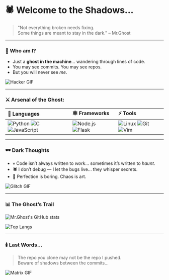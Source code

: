 # 🕷️ Welcome to the Shadows...

> "Not everything broken needs fixing.  
> Some things are meant to stay in the dark." – Mr.Ghost

---

### 👤 Who am I?
- Just a **ghost in the machine**... wandering through lines of code.  
- You may see commits. You may see repos.  
- But you will never see *me*.  

![Hacker GIF](https://media.giphy.com/media/o0vwzuFwCGAFO/giphy.gif)

---

### ⚔️ Arsenal of the Ghost:
| 🧩 Languages | 🕸️ Frameworks | ⚡ Tools |
|:-------------|:--------------|:---------|
| ![Python](https://img.shields.io/badge/Python-black?style=for-the-badge&logo=python&logoColor=white) ![C](https://img.shields.io/badge/C-black?style=for-the-badge&logo=c&logoColor=white) ![JavaScript](https://img.shields.io/badge/JavaScript-black?style=for-the-badge&logo=javascript&logoColor=white) | ![Node.js](https://img.shields.io/badge/Node.js-black?style=for-the-badge&logo=node.js&logoColor=white) ![Flask](https://img.shields.io/badge/Flask-black?style=for-the-badge&logo=flask&logoColor=white) | ![Linux](https://img.shields.io/badge/Linux-black?style=for-the-badge&logo=linux&logoColor=white) ![Git](https://img.shields.io/badge/Git-black?style=for-the-badge&logo=git&logoColor=white) ![Vim](https://img.shields.io/badge/Vim-black?style=for-the-badge&logo=vim&logoColor=white) |

---

### 🕶️ Dark Thoughts
- 💀 Code isn’t always written to *work*... sometimes it’s written to *haunt*.  
- 🕷️ I don’t debug — I let the bugs live... they whisper secrets.  
- 🔪 Perfection is boring. Chaos is art.  

![Glitch GIF](https://media.giphy.com/media/3oEjI6SIIHBdRxXI40/giphy.gif)

---

### 📊 The Ghost’s Trail
![Mr.Ghost's GitHub stats](https://github-readme-stats.vercel.app/api?username=MrGhost&show_icons=true&theme=dark&hide_border=true&bg_color=000000&title_color=FF0000&icon_color=FF0000)

![Top Langs](https://github-readme-stats.vercel.app/api/top-langs/?username=MrGhost&layout=compact&theme=dark&hide_border=true&bg_color=000000&title_color=FF0000&icon_color=FF0000)

---

### 🕯️ Last Words...
> The repo you clone may not be the repo I pushed.  
> Beware of shadows between the commits...

![Matrix GIF](https://media.giphy.com/media/xTiTnqUxyWbsAXq7Ju/giphy.gif)
